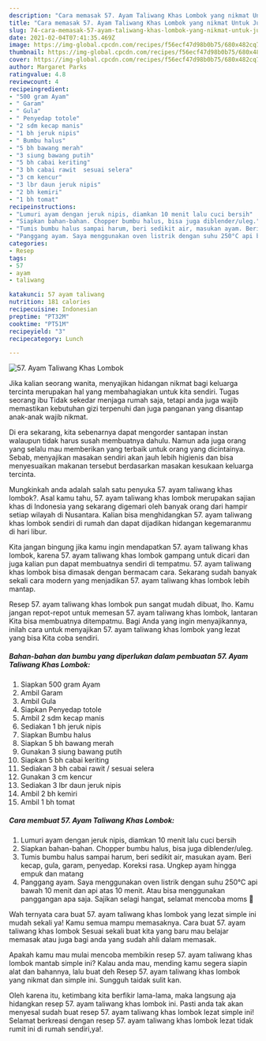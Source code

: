 ```yaml
---
description: "Cara memasak 57. Ayam Taliwang Khas Lombok yang nikmat Untuk Jualan"
title: "Cara memasak 57. Ayam Taliwang Khas Lombok yang nikmat Untuk Jualan"
slug: 74-cara-memasak-57-ayam-taliwang-khas-lombok-yang-nikmat-untuk-jualan
date: 2021-02-04T07:41:35.469Z
image: https://img-global.cpcdn.com/recipes/f56ecf47d98b0b75/680x482cq70/57-ayam-taliwang-khas-lombok-foto-resep-utama.jpg
thumbnail: https://img-global.cpcdn.com/recipes/f56ecf47d98b0b75/680x482cq70/57-ayam-taliwang-khas-lombok-foto-resep-utama.jpg
cover: https://img-global.cpcdn.com/recipes/f56ecf47d98b0b75/680x482cq70/57-ayam-taliwang-khas-lombok-foto-resep-utama.jpg
author: Margaret Parks
ratingvalue: 4.8
reviewcount: 4
recipeingredient:
- "500 gram Ayam"
- " Garam"
- " Gula"
- " Penyedap totole"
- "2 sdm kecap manis"
- "1 bh jeruk nipis"
- " Bumbu halus"
- "5 bh bawang merah"
- "3 siung bawang putih"
- "5 bh cabai keriting"
- "3 bh cabai rawit  sesuai selera"
- "3 cm kencur"
- "3 lbr daun jeruk nipis"
- "2 bh kemiri"
- "1 bh tomat"
recipeinstructions:
- "Lumuri ayam dengan jeruk nipis, diamkan 10 menit lalu cuci bersih"
- "Siapkan bahan-bahan. Chopper bumbu halus, bisa juga diblender/uleg."
- "Tumis bumbu halus sampai harum, beri sedikit air, masukan ayam. Beri kecap, gula, garam, penyedap. Koreksi rasa. Ungkep ayam hingga empuk dan matang"
- "Panggang ayam. Saya menggunakan oven listrik dengan suhu 250°C api bawah 10 menit dan api atas 10 menit. Atau bisa menggunakan panggangan apa saja. Sajikan selagi hangat, selamat mencoba moms 💚"
categories:
- Resep
tags:
- 57
- ayam
- taliwang

katakunci: 57 ayam taliwang 
nutrition: 181 calories
recipecuisine: Indonesian
preptime: "PT32M"
cooktime: "PT51M"
recipeyield: "3"
recipecategory: Lunch

---
```



![57. Ayam Taliwang Khas Lombok](https://img-global.cpcdn.com/recipes/f56ecf47d98b0b75/680x482cq70/57-ayam-taliwang-khas-lombok-foto-resep-utama.jpg)

Jika kalian seorang wanita, menyajikan hidangan nikmat bagi keluarga tercinta merupakan hal yang membahagiakan untuk kita sendiri. Tugas seorang ibu Tidak sekedar menjaga rumah saja, tetapi anda juga wajib memastikan kebutuhan gizi terpenuhi dan juga panganan yang disantap anak-anak wajib nikmat.

Di era  sekarang, kita sebenarnya dapat mengorder santapan instan walaupun tidak harus susah membuatnya dahulu. Namun ada juga orang yang selalu mau memberikan yang terbaik untuk orang yang dicintainya. Sebab, menyajikan masakan sendiri akan jauh lebih higienis dan bisa menyesuaikan makanan tersebut berdasarkan masakan kesukaan keluarga tercinta. 



Mungkinkah anda adalah salah satu penyuka 57. ayam taliwang khas lombok?. Asal kamu tahu, 57. ayam taliwang khas lombok merupakan sajian khas di Indonesia yang sekarang digemari oleh banyak orang dari hampir setiap wilayah di Nusantara. Kalian bisa menghidangkan 57. ayam taliwang khas lombok sendiri di rumah dan dapat dijadikan hidangan kegemaranmu di hari libur.

Kita jangan bingung jika kamu ingin mendapatkan 57. ayam taliwang khas lombok, karena 57. ayam taliwang khas lombok gampang untuk dicari dan juga kalian pun dapat membuatnya sendiri di tempatmu. 57. ayam taliwang khas lombok bisa dimasak dengan bermacam cara. Sekarang sudah banyak sekali cara modern yang menjadikan 57. ayam taliwang khas lombok lebih mantap.

Resep 57. ayam taliwang khas lombok pun sangat mudah dibuat, lho. Kamu jangan repot-repot untuk memesan 57. ayam taliwang khas lombok, lantaran Kita bisa membuatnya ditempatmu. Bagi Anda yang ingin menyajikannya, inilah cara untuk menyajikan 57. ayam taliwang khas lombok yang lezat yang bisa Kita coba sendiri.

<!--inarticleads1-->

##### Bahan-bahan dan bumbu yang diperlukan dalam pembuatan 57. Ayam Taliwang Khas Lombok:

1. Siapkan 500 gram Ayam
1. Ambil  Garam
1. Ambil  Gula
1. Siapkan  Penyedap totole
1. Ambil 2 sdm kecap manis
1. Sediakan 1 bh jeruk nipis
1. Siapkan  Bumbu halus
1. Siapkan 5 bh bawang merah
1. Gunakan 3 siung bawang putih
1. Siapkan 5 bh cabai keriting
1. Sediakan 3 bh cabai rawit / sesuai selera
1. Gunakan 3 cm kencur
1. Sediakan 3 lbr daun jeruk nipis
1. Ambil 2 bh kemiri
1. Ambil 1 bh tomat




<!--inarticleads2-->

##### Cara membuat 57. Ayam Taliwang Khas Lombok:

1. Lumuri ayam dengan jeruk nipis, diamkan 10 menit lalu cuci bersih
1. Siapkan bahan-bahan. Chopper bumbu halus, bisa juga diblender/uleg.
1. Tumis bumbu halus sampai harum, beri sedikit air, masukan ayam. Beri kecap, gula, garam, penyedap. Koreksi rasa. Ungkep ayam hingga empuk dan matang
1. Panggang ayam. Saya menggunakan oven listrik dengan suhu 250°C api bawah 10 menit dan api atas 10 menit. Atau bisa menggunakan panggangan apa saja. Sajikan selagi hangat, selamat mencoba moms 💚




Wah ternyata cara buat 57. ayam taliwang khas lombok yang lezat simple ini mudah sekali ya! Kamu semua mampu memasaknya. Cara buat 57. ayam taliwang khas lombok Sesuai sekali buat kita yang baru mau belajar memasak atau juga bagi anda yang sudah ahli dalam memasak.

Apakah kamu mau mulai mencoba membikin resep 57. ayam taliwang khas lombok mantab simple ini? Kalau anda mau, mending kamu segera siapin alat dan bahannya, lalu buat deh Resep 57. ayam taliwang khas lombok yang nikmat dan simple ini. Sungguh taidak sulit kan. 

Oleh karena itu, ketimbang kita berfikir lama-lama, maka langsung aja hidangkan resep 57. ayam taliwang khas lombok ini. Pasti anda tak akan menyesal sudah buat resep 57. ayam taliwang khas lombok lezat simple ini! Selamat berkreasi dengan resep 57. ayam taliwang khas lombok lezat tidak rumit ini di rumah sendiri,ya!.

